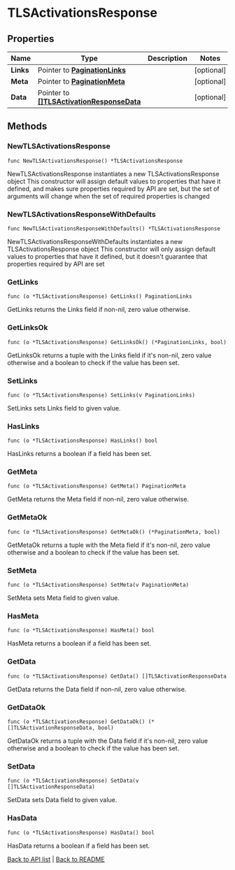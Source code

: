 # TLSActivationsResponse

## Properties

Name | Type | Description | Notes
------------ | ------------- | ------------- | -------------
**Links** | Pointer to [**PaginationLinks**](PaginationLinks.md) |  | [optional] 
**Meta** | Pointer to [**PaginationMeta**](PaginationMeta.md) |  | [optional] 
**Data** | Pointer to [**[]TLSActivationResponseData**](TlsActivationResponseData.md) |  | [optional] 

## Methods

### NewTLSActivationsResponse

`func NewTLSActivationsResponse() *TLSActivationsResponse`

NewTLSActivationsResponse instantiates a new TLSActivationsResponse object
This constructor will assign default values to properties that have it defined,
and makes sure properties required by API are set, but the set of arguments
will change when the set of required properties is changed

### NewTLSActivationsResponseWithDefaults

`func NewTLSActivationsResponseWithDefaults() *TLSActivationsResponse`

NewTLSActivationsResponseWithDefaults instantiates a new TLSActivationsResponse object
This constructor will only assign default values to properties that have it defined,
but it doesn't guarantee that properties required by API are set

### GetLinks

`func (o *TLSActivationsResponse) GetLinks() PaginationLinks`

GetLinks returns the Links field if non-nil, zero value otherwise.

### GetLinksOk

`func (o *TLSActivationsResponse) GetLinksOk() (*PaginationLinks, bool)`

GetLinksOk returns a tuple with the Links field if it's non-nil, zero value otherwise
and a boolean to check if the value has been set.

### SetLinks

`func (o *TLSActivationsResponse) SetLinks(v PaginationLinks)`

SetLinks sets Links field to given value.

### HasLinks

`func (o *TLSActivationsResponse) HasLinks() bool`

HasLinks returns a boolean if a field has been set.

### GetMeta

`func (o *TLSActivationsResponse) GetMeta() PaginationMeta`

GetMeta returns the Meta field if non-nil, zero value otherwise.

### GetMetaOk

`func (o *TLSActivationsResponse) GetMetaOk() (*PaginationMeta, bool)`

GetMetaOk returns a tuple with the Meta field if it's non-nil, zero value otherwise
and a boolean to check if the value has been set.

### SetMeta

`func (o *TLSActivationsResponse) SetMeta(v PaginationMeta)`

SetMeta sets Meta field to given value.

### HasMeta

`func (o *TLSActivationsResponse) HasMeta() bool`

HasMeta returns a boolean if a field has been set.

### GetData

`func (o *TLSActivationsResponse) GetData() []TLSActivationResponseData`

GetData returns the Data field if non-nil, zero value otherwise.

### GetDataOk

`func (o *TLSActivationsResponse) GetDataOk() (*[]TLSActivationResponseData, bool)`

GetDataOk returns a tuple with the Data field if it's non-nil, zero value otherwise
and a boolean to check if the value has been set.

### SetData

`func (o *TLSActivationsResponse) SetData(v []TLSActivationResponseData)`

SetData sets Data field to given value.

### HasData

`func (o *TLSActivationsResponse) HasData() bool`

HasData returns a boolean if a field has been set.


[Back to API list](../README.md#documentation-for-api-endpoints) | [Back to README](../README.md)
